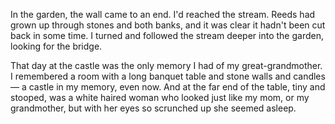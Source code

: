 In the garden, the wall came to an end. I'd reached the stream. Reeds had grown up through stones and both banks, and it was clear it hadn't been cut back in some time. I turned and followed the stream deeper into the garden, looking for the bridge.

That day at the castle was the only memory I had of my great-grandmother. I remembered a room with a long banquet table and stone walls and candles — a castle in my memory, even now. And at the far end of the table, tiny and stooped, was a white haired woman who looked just like my mom, or my grandmother, but with her eyes so scrunched up she seemed asleep. 